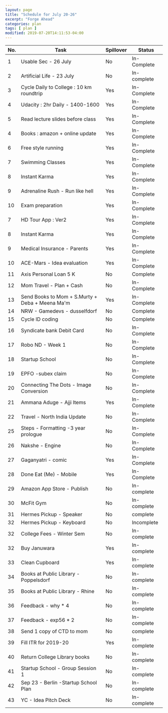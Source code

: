 ```yaml
---
layout: page
title: "Schedule for July 20-26"
excerpt: "Forge Ahead"
categories: plan
tags: [ plan ]
modified: 2019-07-20T14:11:53-04:00
---
```


| No. | Task | Spillover | Status |
|-------|--------|---------|---------|
| 1 | Usable Sec - 26 July | No | In-Complete |
| 2 | Artificial Life - 23 July | No| In-complete |
| 3 | Cycle Daily to College : 10 km roundtrip | Yes | In-Complete |
| 4 | Udacity : 2hr Daily - 1400-1600 |  Yes | In-Complete |
| 5 | Read lecture slides before class | Yes | In-Complete |
| 4 | Books : amazon + online update | Yes | In-Complete |
| 6 | Free style running |  Yes | In-Complete |
| 7 | Swimming Classes | Yes | In-Complete |
| 8 | Instant Karma | Yes | In-Complete |
| 9 | Adrenaline Rush - Run like hell | Yes | In-Complete |
| 10 | Exam preparation |  Yes | In-Complete |
| 7 | HD Tour App : Ver2 | Yes | In-Complete |
| 8 | Instant Karma | Yes | In-Complete |
| 9 | Medical Insurance - Parents | Yes | In-Complete |
| 10 | ACE-Mars - Idea evaluation |  Yes | In-Complete |
| 11 | Axis Personal Loan 5 K| No | Complete |
| 12 | Mom Travel - Plan + Cash | No | In-Complete |
| 13 | Send Books to Mom + S.Murty + Deba + Meena Ma'm | Yes | In-Complete|
| 14 | NRW - Gamedevs - dusselfdorf | No | Complete|
| 15 | Cycle ID coding | No | Complete|
| 16 | Syndicate bank Debit Card | No | In-Complete |
| 17 | Robo ND - Week 1 | No| In-Complete |
| 18 | Startup School | No | In-Complete|
| 19 | EPFO -subex claim  | No | In-Complete|
| 20 | Connecting The Dots - Image Conversion  | No | In-Complete |
| 21 | Ammana Aduge - Ajji Items | Yes| In-Complete|
| 22 | Travel - North India Update | No | In-Complete |
| 25 | Steps - Formatting -3 year prologue | No | In-Complete |
| 26 | Nakshe - Engine | No | In-Complete |
| 27 | Gaganyatri - comic | Yes | In-Complete|
| 28 | Done Eat (Me) - Mobile | Yes | In-Complete|
| 29 | Amazon App Store - Publish | No | In-complete|
| 30 | McFit Gym| No | In-complete |
| 31 | Hermes Pickup - Speaker | No | complete|
| 32 | Hermes Pickup - Keyboard | No | Incomplete|
| 32 | College Fees - Winter Sem | No | In-complete |
| 32 | Buy Januwara | Yes | In-complete |
| 33 | Clean Cupboard | Yes | In-complete |
| 34 | Books at Public Library - Poppelsdorf| No | In-complete |
| 35 | Books at Public Library - Rhine| No | In-complete|
| 36 | Feedback - why * 4 | No | In-complete|
| 37 | Feedback - exp56 * 2 | No | In-complete |
| 38 | Send 1 copy of CTD to mom | No | complete |
| 39 | Fill ITR for 2019-20| Yes | In-complete |
| 40 | Return College Library books | No | In-complete |
| 41 | Startup School - Group Session 1 | No | In-complete |
| 42 | Sep 23 - Berlin -Startup School Plan | No | In-complete |
| 43 | YC - Idea Pitch Deck | No | In-complete| 
